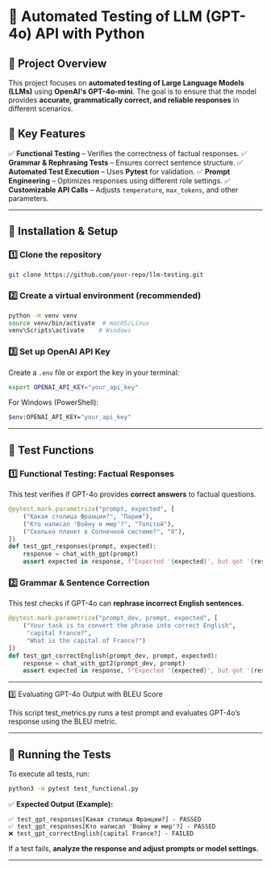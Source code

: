# 📌 Automated Testing of LLM (GPT-4o) API with Python

## 🎯 **Project Overview**

This project focuses on **automated testing of Large Language Models (LLMs)** using **OpenAI's GPT-4o-mini**. The goal is to ensure that the model provides **accurate, grammatically correct, and reliable responses** in different scenarios.

## 🔹 **Key Features**

✅ **Functional Testing** – Verifies the correctness of factual responses.
✅ **Grammar & Rephrasing Tests** – Ensures correct sentence structure.
✅ **Automated Test Execution** – Uses **Pytest** for validation.
✅ **Prompt Engineering** – Optimizes responses using different role settings.
✅ **Customizable API Calls** – Adjusts `temperature`, `max_tokens`, and other parameters.

---

## 🚀 **Installation & Setup**

### **1️⃣ Clone the repository**

```sh
git clone https://github.com/your-repo/llm-testing.git
```

### **2️⃣ Create a virtual environment (recommended)**

```sh
python -m venv venv
source venv/bin/activate  # macOS/Linux
venv\Scripts\activate    # Windows
```

### **3️⃣ Set up OpenAI API Key**

Create a `.env` file or export the key in your terminal:

```sh
export OPENAI_API_KEY="your_api_key"
```

For Windows (PowerShell):

```sh
$env:OPENAI_API_KEY="your_api_key"
```

---

## 📌 **Test Functions**

### **1️⃣ Functional Testing: Factual Responses**

This test verifies if GPT-4o provides **correct answers** to factual questions.

```python
@pytest.mark.parametrize("prompt, expected", [
    ("Какая столица Франции?", "Париж"),
    ("Кто написал 'Войну и мир'?", "Толстой"),
    ("Сколько планет в Солнечной системе?", "8"),
])
def test_gpt_responses(prompt, expected):
    response = chat_with_gpt(prompt)
    assert expected in response, f"Expected '{expected}', but got '{response}'"
```

### **2️⃣ Grammar & Sentence Correction**

This test checks if GPT-4o can **rephrase incorrect English sentences**.

```python
@pytest.mark.parametrize("prompt_dev, prompt, expected", [
    ("Your task is to convert the phrase into correct English",
     "capital France?",
     "What is the capital of France?")
])
def test_gpt_correctEnglish(prompt_dev, prompt, expected):
    response = chat_with_gpt2(prompt_dev, prompt)
    assert expected in response, f"Expected '{expected}', but got '{response}'"
```

---

3️⃣ Evaluating GPT-4o Output with BLEU Score

This script test_metrics.py runs a test prompt and evaluates GPT-4o’s response using the BLEU metric.

---

## 📌 **Running the Tests**

To execute all tests, run:

```sh
python3 -m pytest test_functional.py  
```

✅ **Expected Output (Example):**

```
✅ test_gpt_responses[Какая столица Франции?] - PASSED
✅ test_gpt_responses[Кто написал 'Войну и мир'?] - PASSED
❌ test_gpt_correctEnglish[capital France?] - FAILED
```

If a test fails, **analyze the response and adjust prompts or model settings.**

---
